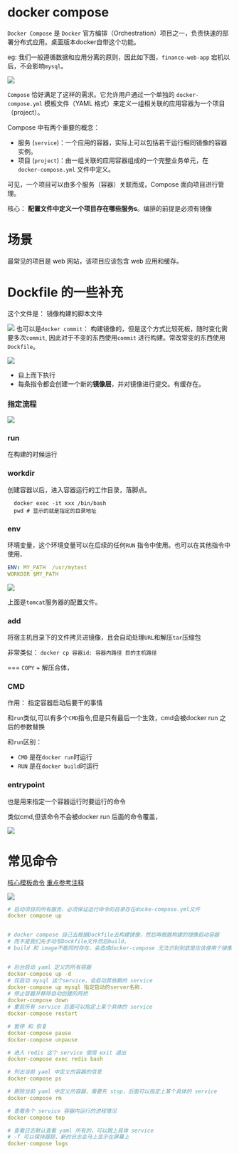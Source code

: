 # docker compose

`Docker Compose` 是 `Docker` 官方编排（Orchestration）项目之一，负责快速的部署分布式应用。桌面版本docker自带这个功能。

eg: 我们一般遵循数据和应用分离的原则，因此如下图，`finance-web-app` 宕机以后，不会影响`mysql`。

![](2022-09-23-16-13-53.png)


`Compose` 恰好满足了这样的需求。它允许用户通过一个单独的 `docker-compose.yml` 模板文件（YAML 格式）来定义一组相关联的应用容器为一个项目（project）。

Compose 中有两个重要的概念：

- 服务 (`service`)：一个应用的容器，实际上可以包括若干运行相同镜像的容器实例。
- 项目 (`project`)：由一组关联的应用容器组成的一个完整业务单元，在 `docker-compose.yml` 文件中定义。

可见，一个项目可以由多个服务（容器）关联而成，Compose 面向项目进行管理。

核心： **配置文件中定义一个项目存在哪些服务s**。编排的前提是必须有镜像

# 场景

最常见的项目是 web 网站，该项目应该包含 web 应用和缓存。

# Dockfile 的一些补充

这个文件是： 镜像构建的脚本文件

![](2022-09-24-07-33-46.png)
也可以是`docker commit`： 构建镜像的，但是这个方式比较死板，随时变化需要多次`commit`, 因此对于不变的东西使用`commit` 进行构建。常改常变的东西使用 `Dockfile`。

![](2022-09-24-07-30-06.png)

 - 自上而下执行
 - 每条指令都会创建一个新的**镜像层**，并对镜像进行提交。有缓存在。

 ### 指定流程
 ![](2022-09-24-07-38-59.png)

 ### run 
 在构建的时候运行

 ### workdir
 创建容器以后，进入容器运行的工作目录，落脚点。
 ```Dockfile
   docker exec -it xxx /bin/bash
   pwd # 显示的就是指定的目录地址 
 ```


### env
环境变量，这个环境变量可以在后续的任何`RUN` 指令中使用。也可以在其他指令中使用、

```yml
ENV: MY_PATH  /usr/mytest
WORKDIR $MY_PATH
```
![](2022-09-24-07-51-09.png)

上面是`tomcat`服务器的配置文件。


### add

将宿主机目录下的文件拷贝进镜像，且会自动处理`URL`和解压`tar`压缩包

非常类似： `docker cp 容器id: 容器内路径 目的主机路径`

=== `COPY` + 解压合体，


### CMD
作用： 指定容器启动后要干的事情

和`run`类似,可以有多个`CMD`指令,但是只有最后一个生效，cmd会被docker run 之后的参数替换

和`run`区别：
 - `CMD` 是在`docker run`时运行
 - `RUN` 是在`docker build`时运行


### entrypoint
也是用来指定一个容器运行时要运行的命令

类似cmd,但该命令不会被docker run 后面的命令覆盖，

![](2022-09-24-08-07-18.png)

# 常见命令


[核心模板命令](https://yeasy.gitbook.io/docker_practice/compose/compose_file#build)
[重点参考注释](./web_im/docker-compose.yml)

![](2022-09-23-22-28-59.png)
```yml
# 启动项目的所有服务，必须保证运行命令的目录存在docke-compose.yml文件
docker compose up 


# docker compose 自己去根据Dockfile去构建镜像，然后再根据构建的镜像启动容器
# 而不是我们先手动写Dockfile文件然后build。
# build 和 image不能同时存在，会造成docker-compose 无法识别到底是应该使用个镜像


# 后台启动 yaml 定义的所有容器
docker-compose up -d
# 仅启动 mysql 这个service，会启动其依赖的 service
docker-compose up mysql 指定启动的server名称，
# 停止容器并移除自动创建的网桥
docker-compose down 
# 重启所有 service 后面可以指定上某个具体的 service
docker-compose restart

# 暂停 和 恢复
docker-compose pause
docker-compose unpause

# 进入 redis 这个 service 使用 exit 退出
docker-compose exec redis bash

# 列出当前 yaml 中定义的容器的信息
docker-compose ps

# 删除当前 yaml 中定义的容器，需要先 stop，后面可以指定上某个具体的 service
docker-compose rm

# 查看各个 service 容器内运行的进程情况
docker-compose top

# 查看日志默认查看 yaml 所有的，可以跟上具体 service
# -f 可以保持跟踪，新的日志会马上显示在屏幕上
docker-compose logs


```
